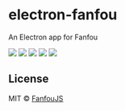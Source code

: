 # electron-fanfou

An Electron app for Fanfou

[![](https://badges.greenkeeper.io/fanfoujs/electron-fanfou.svg)](https://greenkeeper.io)
[![](https://img.shields.io/travis/fanfoujs/electron-fanfou/master.svg)](https://travis-ci.org/fanfoujs/electron-fanfou)
[![](https://img.shields.io/github/release/fanfoujs/electron-fanfou.svg)](https://github.com/fanfoujs/electron-fanfou/releases)
[![](https://img.shields.io/github/license/fanfoujs/electron-fanfou.svg)](https://github.com/fanfoujs/electron-fanfou/blob/master/LICENSE)
[![](https://img.shields.io/badge/code_style-XO-5ed9c7.svg)](https://github.com/xojs/xo)

## License

MIT © [FanfouJS](https://github.com/fanfoujs/electron-fanfou)
